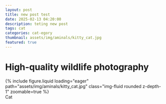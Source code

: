 ```yaml
---
layout: post
title: new post test
date: 2025-02-13 04:20:00
description: teting new post
tags: cat
categories: cat-egory
thumbnail: assets/img/aminals/kitty_cat.jpg
featured: true
---
```


# High-quality wildlife photography

<div class="row mt-3">
    <div class="col-sm mt-3 mt-md-0">
        {% include figure.liquid loading="eager" path="assets/img/aminals/kitty_cat.jpg" class="img-fluid rounded z-depth-1" zoomable=true %}
    </div>
</div>
<div class="caption">
    Cat
</div>
